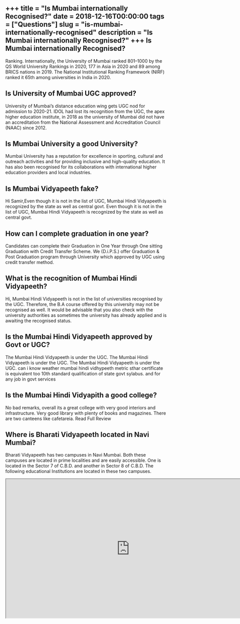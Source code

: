 +++
title = "Is Mumbai internationally Recognised?"
date = 2018-12-16T00:00:00
tags = ["Questions"]
slug = "is-mumbai-internationally-recognised"
description = "Is Mumbai internationally Recognised?"
+++
Is Mumbai internationally Recognised?
-------------------------------------

Ranking. Internationally, the University of Mumbai ranked 801–1000 by the QS World University Rankings in 2020, 177 in Asia in 2020 and 89 among BRICS nations in 2019. The National Institutional Ranking Framework (NIRF) ranked it 65th among universities in India in 2020.

Is University of Mumbai UGC approved?
-------------------------------------

University of Mumbai’s distance education wing gets UGC nod for admission to 2020-21. IDOL had lost its recognition from the UGC, the apex higher education institute, in 2018 as the university of Mumbai did not have an accreditation from the National Assessment and Accreditation Council (NAAC) since 2012.

Is Mumbai University a good University?
---------------------------------------

Mumbai University has a reputation for excellence in sporting, cultural and outreach activities and for providing inclusive and high-quality education. It has also been recognised for its collaborations with international higher education providers and local industries.

Is Mumbai Vidyapeeth fake?
--------------------------

Hi Samir,Even though it is not in the list of UGC, Mumbai Hindi Vidyapeeth is recognized by the state as well as central govt. Even though it is not in the list of UGC, Mumbai Hindi Vidyapeeth is recognized by the state as well as central govt.

How can I complete graduation in one year?
------------------------------------------

Candidates can complete their Graduation in One Year through One sitting Graduation with Credit Transfer Scheme. We (D.i.P.S.) offer Graduation &amp; Post Graduation program through University which approved by UGC using credit transfer method.

What is the recognition of Mumbai Hindi Vidyapeeth?
---------------------------------------------------

Hi, Mumbai Hindi Vidyapeeth is not in the list of universities recognised by the UGC. Therefore, the B.A course offered by this university may not be recognised as well. It would be advisable that you also check with the university authorities as sometimes the university has already applied and is awaiting the recognised status.

Is the Mumbai Hindi Vidyapeeth approved by Govt or UGC?
-------------------------------------------------------

The Mumbai Hindi Vidyapeeth is under the UGC. The Mumbai Hindi Vidyapeeth is under the UGC. The Mumbai Hindi Vidyapeeth is under the UGC. can i know weather mumbai hindi vidhypeeth metric sthar certificate is equivalent too 10th standard qualification of state govt sylabus. and for any job in govt services

Is the Mumbai Hindi Vidyapith a good college?
---------------------------------------------

No bad remarks, overall its a great college with very good interiors and infrastructure. Very good library with plenty of books and magazines. There are two canteens like cafetareia. Read Full Review

Where is Bharati Vidyapeeth located in Navi Mumbai?
---------------------------------------------------

Bharati Vidyapeeth has two campuses in Navi Mumbai. Both these campuses are located in prime localities and are easily accessible. One is located in the Sector 7 of C.B.D. and another in Sector 8 of C.B.D. The following educational Institutions are located in these two campuses.

<iframe allow="accelerometer; autoplay; clipboard-write; encrypted-media; gyroscope; picture-in-picture" allowfullscreen="" class="__youtube_prefs__  epyt-is-override  no-lazyload" data-no-lazy="1" data-origheight="433" data-origwidth="770" data-skipgform_ajax_framebjll="" height="433" id="_ytid_92826" loading="lazy" src="https://www.youtube.com/embed/TK6tATC-ECU?enablejsapi=1&autoplay=0&cc_load_policy=0&cc_lang_pref=&iv_load_policy=1&loop=0&modestbranding=0&rel=1&fs=1&playsinline=0&autohide=2&theme=dark&color=red&controls=1&" title="YouTube player" width="770"></iframe>